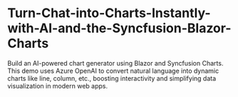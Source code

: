# Turn-Chat-into-Charts-Instantly-with-AI-and-the-Syncfusion-Blazor-Charts
Build an AI-powered chart generator using Blazor and Syncfusion Charts. This demo uses Azure OpenAI to convert natural language into dynamic charts like line, column, etc., boosting interactivity and simplifying data visualization in modern web apps.
